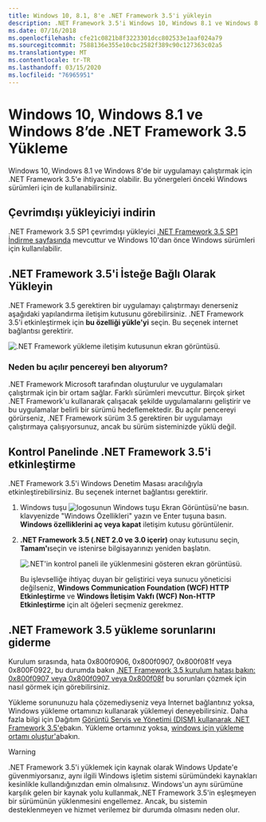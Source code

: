 ```yaml
---
title: Windows 10, 8.1, 8'e .NET Framework 3.5'i yükleyin
description: .NET Framework 3.5'i Windows 10, Windows 8.1 ve Windows 8'e nasıl yükleyin öğrenin.
ms.date: 07/16/2018
ms.openlocfilehash: cfe21c0821b8f3223301dcc802533e1aaf024a79
ms.sourcegitcommit: 7588136e355e10cbc2582f389c90c127363c02a5
ms.translationtype: MT
ms.contentlocale: tr-TR
ms.lasthandoff: 03/15/2020
ms.locfileid: "76965951"
---
```

# <a name="install-the-net-framework-35-on-windows-10-windows-81-and-windows-8"></a>Windows 10, Windows 8.1 ve Windows 8’de .NET Framework 3.5 Yükleme

Windows 10, Windows 8.1 ve Windows 8'de bir uygulamayı çalıştırmak için .NET Framework 3.5'e ihtiyacınız olabilir. Bu yönergeleri önceki Windows sürümleri için de kullanabilirsiniz.

## <a name="download-the-offline-installer"></a>Çevrimdışı yükleyiciyi indirin

.NET Framework 3.5 SP1 çevrimdışı yükleyici [.NET Framework 3.5 SP1 İndirme sayfasında](https://dotnet.microsoft.com/download/dotnet-framework/net35-sp1) mevcuttur ve Windows 10'dan önce Windows sürümleri için kullanılabilir.

## <a name="install-the-net-framework-35-on-demand"></a>.NET Framework 3.5'i İsteğe Bağlı Olarak Yükleyin

.NET Framework 3.5 gerektiren bir uygulamayı çalıştırmayı denerseniz aşağıdaki yapılandırma iletişim kutusunu görebilirsiniz. .NET Framework 3.5'i etkinleştirmek için **bu özelliği yükle'yi** seçin. Bu seçenek internet bağlantısı gerektirir.

![.NET Framework yükleme iletişim kutusunun ekran görüntüsü.](./media/dotnet-35-windows-10/dotnet-framework-installation-dialog.png)

### <a name="why-am-i-getting-this-pop-up"></a>Neden bu açılır pencereyi ben alıyorum?

.NET Framework Microsoft tarafından oluşturulur ve uygulamaları çalıştırmak için bir ortam sağlar. Farklı sürümleri mevcuttur. Birçok şirket .NET Framework'u kullanarak çalışacak şekilde uygulamalarını geliştirir ve bu uygulamalar belirli bir sürümü hedeflemektedir. Bu açılır pencereyi görürseniz, .NET Framework sürüm 3.5 gerektiren bir uygulamayı çalıştırmaya çalışıyorsunuz, ancak bu sürüm sisteminizde yüklü değil.

## <a name="enable-the-net-framework-35-in-control-panel"></a>Kontrol Panelinde .NET Framework 3.5'i etkinleştirme

.NET Framework 3.5'i Windows Denetim Masası aracılığıyla etkinleştirebilirsiniz. Bu seçenek internet bağlantısı gerektirir.

1. Windows tuşu ![logosunun Windows tuşu Ekran Görüntüsü'ne basın.](./media/dotnet-35-windows-10/windows-keyboard-logo.png) klavyenizde "Windows Özellikleri" yazın ve Enter tuşuna basın. **Windows özelliklerini aç veya kapat** iletişim kutusu görüntülenir.

2. **.NET Framework 3.5 (.NET 2.0 ve 3.0 içerir)** onay kutusunu seçin, **Tamam'ı**seçin ve istenirse bilgisayarınızı yeniden başlatın.

   ![.NET'in kontrol paneli ile yüklenmesini gösteren ekran görüntüsü.](./media/dotnet-35-windows-10/dotnet-control-panel.png)

   Bu işlevselliğe ihtiyaç duyan bir geliştirici veya sunucu yöneticisi değilseniz, **Windows Communication Foundation (WCF) HTTP Etkinleştirme** ve **Windows İletişim Vakfı (WCF) Non-HTTP Etkinleştirme** için alt öğeleri seçmeniz gerekmez.

## <a name="troubleshoot-the-installation-of-the-net-framework-35"></a>.NET Framework 3.5 yükleme sorunlarını giderme

Kurulum sırasında, hata 0x800f0906, 0x800f0907, 0x800f081f veya 0x800F0922, bu durumda bakın [.NET Framework 3.5 kurulum hatası bakın: 0x800f0907 veya 0x800f0907 veya 0x800f08f](https://support.microsoft.com/help/2734782/net-framework-3-5-installation-error-0x800f0906--0x800f081f--0x800f09) bu sorunları çözmek için nasıl görmek için görebilirsiniz.

Yükleme sorununuzu hala çözemediyseniz veya Internet bağlantınız yoksa, Windows yükleme ortamınızı kullanarak yüklemeyi deneyebilirsiniz. Daha fazla bilgi için Dağıtım [Görüntü Servis ve Yönetimi (DISM) kullanarak .NET Framework 3.5'e](/windows-hardware/manufacture/desktop/deploy-net-framework-35-by-using-deployment-image-servicing-and-management--dism)bakın. Yükleme ortamınız yoksa, [windows için yükleme ortamı oluştur'a](https://support.microsoft.com/help/15088/windows-create-installation-media)bakın.

> [!WARNING]
> .NET Framework 3.5'i yüklemek için kaynak olarak Windows Update'e güvenmiyorsanız, aynı ilgili Windows işletim sistemi sürümündeki kaynakları kesinlikle kullandığınızdan emin olmalısınız. Windows'un aynı sürümüne karşılık gelen bir kaynak yolu kullanmak,.NET Framework 3.5'in eşleşmeyen bir sürümünün yüklenmesini engellemez. Ancak, bu sistemin desteklenmeyen ve hizmet verilemez bir durumda olmasını neden olur.
